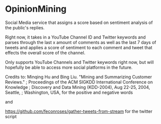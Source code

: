 # OpinionMining
Social Media service that assigns a score based on sentiment analysis of the public's replies.

Right now, it takes in a YouTube Channel ID and Twitter keywords and parses through the last x amount of comments as well as the last 7 days of tweets and applies a score of sentiment to each comment and tweet that effects the overall score of the channel.

Only supports YouTube Channels and Twitter keywords right now, but will hopefully be able to access more social platforms in the future.

Credits to:
Minqing Hu and Bing Liu. "Mining and Summarizing Customer Reviews." 
;       Proceedings of the ACM SIGKDD International Conference on Knowledge 
;       Discovery and Data Mining (KDD-2004), Aug 22-25, 2004, Seattle, 
;       Washington, USA, 
for the positive and negative words

and

https://github.com/feconroses/gather-tweets-from-stream for the twitter script
